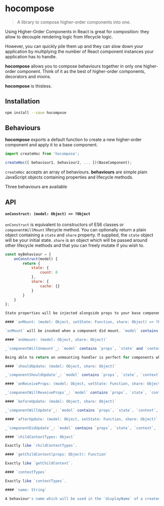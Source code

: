 # hocompose

> A library to compose higher-order components into one. 

Using Higher-Order Components in React is great for composition: they allow to decouple rendering logic from lifecycle logic.

However, you can quickly pile them up and they can slow down your application by multiplying the number of React component instances your application has to handle.

__hocompose__ allows you to compose behaviours together in only one higher-order component. Think of it as the best of higher-order components, decorators and mixins.

__hocompose__ is thisless.

## Installation

```sh
npm install --save hocompose
```

## Behaviours

__hocompose__ exports a default function to create a new higher-order component and apply it to a base component.

```js
import createHoc from 'hocompose';

createHoc([ behaviour1, behaviour2, ... ])(BaseComponent);
```

`createHoc` accepts an array of behaviours. __behaviours__ are simple plain JavaScript objects containing properties and lifecycle methods.

Three behaviours are available


## API

#### `onConstruct: (model: Object) => ?Object`

`onConstruct` is equivalent to constructors of ES6 classes or `componentWillMount` lifecycle method. You can optionally return a plain object containing a `state` and `share` property. If supplied, the `state` object will be your initial state. `share` is an object which will be passed around other lifecycle methods and that you can freely mutate if you wish to.

```js
const myBehaviour = {
    onConstruct(model) {
        return {
            state: {
                count: 0
            },
            share: {
                cache: {}
            }
        }
    }
};

State properties will be injected alongside props to your base component.

#### `onMount: (model: Object, setState: Function, share: Object) => ?Function`

`onMount` will be invoked when a component did mount. `model` contains `props`, `state` and `context` properties. Mounting functions are called in the order the behaviours are declared, and they can return an `onUnmount` function. Unmounting functions will be invoked in the reverse order.

#### `onUmount: (model: Object, share: Object)`

_`componentWillUnmount`_: `model` contains `props`, `state` and `context` properties. Unmounting functions are invoked in the reverse order behaviours are declared. Unmounting functions can be defined in a behaviour, or returned by an `onMount` handler. If both, the handler returned by `onMount` will be used.

Being able to return an unmounting handler is perfect for components which need to set-up things and then clean them up when being unmounted (like subscriptions to a store, a stream, an event...).

#### `shouldUpdate: (model: Object, share: Object)`

_`componentShouldUpdate`_: `model` contains `props`, `state`, `context`, `nextProps`, `nextState` properties, and `shouldUpdate` functions should return true or false. If no behaviours implements a `shouldUpdate` method, updates will always proceed by default. If one behaviour or more implements `shouldUpdate`, updates will proceed if at least one of them returns `true`.

#### `onReceiveProps: (model: Object, setState: Function, share: Object)`

_`componentWillReveiveProps`_: `model` contains `props`, `state`, `context`, `nextProps`, `nextState` properties.

#### `beforeUpdate: (model: Object, share: Object)`

_`componentWillUpdate`_: `model` contains `props`, `state`, `context`, `nextProps`, `nextState` properties.

#### `afterUpdate: (model: Object, setState: Function, share: Object)`

_`componentDidUpdate`_: `model` contains `props`, `state`, `context`, `prevProps`, `prevState` properties.

#### `childContextTypes: Object`

Exactly like `childContextTypes`.

#### `getChildContext(props: Object): Function`

Exactly like `getChildContext`.

#### `contextTypes`

Exactly like `contextTypes`.

#### `name: String`

A behaviour's name which will be used in the `displayName` of a created higher-order component.
